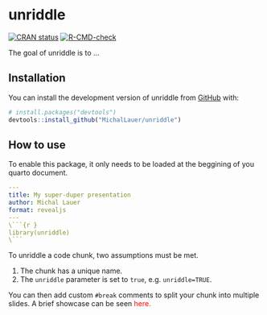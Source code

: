 
<!-- README.md is generated from README.Rmd. Please edit that file -->

# unriddle

<!-- badges: start -->

[![CRAN
status](https://www.r-pkg.org/badges/version/unriddle)](https://CRAN.R-project.org/package=unriddle)
[![R-CMD-check](https://github.com/MichalLauer/unriddle/actions/workflows/R-CMD-check.yaml/badge.svg)](https://github.com/MichalLauer/unriddle/actions/workflows/R-CMD-check.yaml)
<!-- badges: end -->

The goal of unriddle is to …

## Installation

You can install the development version of unriddle from
[GitHub](https://github.com/) with:

``` r
# install.packages("devtools")
devtools::install_github("MichalLauer/unriddle")
```

## How to use

To enable this package, it only needs to be loaded at the beggining of
you quarto document.

``` yml
---
title: My super-duper presentation
author: Michal Lauer
format: revealjs
---
\```{r }
library(unriddle)
\```
```

To unriddle a code chunk, two assumptions must be met.

1)  The chunk has a unique name.
2)  The `unriddle` parameter is set to `true`, e.g. `unriddle=TRUE`.

You can then add custom `#break` comments to split your chunk into
multiple slides. A brief showcase can be seen
<span style="color: red">here</red>.
